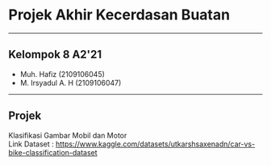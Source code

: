 # Projek Akhir Kecerdasan Buatan
***
## Kelompok 8 A2'21
- Muh. Hafiz        (2109106045)
- M. Irsyadul A. H  (2109106047)
***
## Projek
Klasifikasi Gambar Mobil dan Motor <br>
Link Dataset : https://www.kaggle.com/datasets/utkarshsaxenadn/car-vs-bike-classification-dataset <br>
